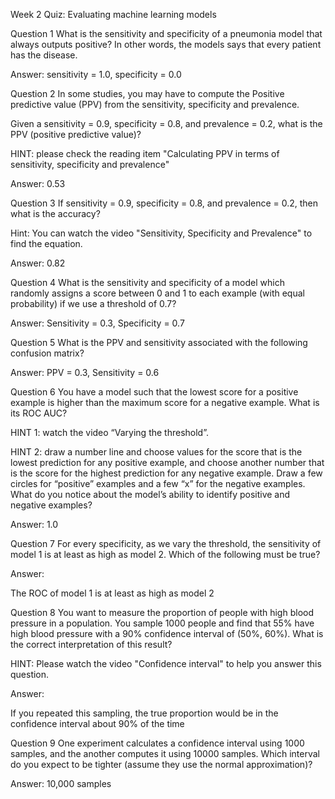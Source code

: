 Week 2 Quiz: Evaluating machine learning models


Question 1
What is the sensitivity and specificity of a pneumonia model that always outputs positive?  In other words, the models says that every patient has the disease.


Answer: 
sensitivity = 1.0, specificity = 0.0


Question 2
In some studies, you may have to compute the Positive predictive value (PPV) from the sensitivity, specificity and prevalence.  

Given a sensitivity = 0.9, specificity = 0.8, and prevalence = 0.2, what is the PPV (positive predictive value)? 

HINT: please check the reading item "Calculating PPV in terms of sensitivity, specificity and prevalence"



Answer: 
0.53


Question 3
If sensitivity = 0.9, specificity = 0.8, and prevalence = 0.2, then what is the accuracy? 

Hint: You can watch the video "Sensitivity, Specificity and Prevalence" to find the equation.



Answer:
0.82


Question 4
What is the sensitivity and specificity of a model which randomly assigns a score between 0 and 1 to each example (with equal probability) if we use a threshold of 0.7?  


Answer:
Sensitivity = 0.3, Specificity = 0.7



Question 5
What is the PPV and sensitivity associated with the following confusion matrix?


Answer:
PPV = 0.3,  Sensitivity = 0.6



Question 6
You have a model such that the lowest score for a positive example is higher than the maximum score for a negative example. What is its ROC AUC?  

HINT 1: watch the video “Varying the threshold”.

HINT 2: draw a number line and choose values for the score that is the lowest prediction for any positive example, and choose another number that is the score for the highest prediction for any negative example.  Draw a few circles for “positive” examples and a few “x” for the negative examples.  What do you notice about the model’s ability to identify positive and negative examples?


Answer:
1.0




Question 7
For every specificity, as we vary the threshold, the sensitivity of model 1 is at least as high as model 2. Which of the following must be true? 


Answer:

The ROC of model 1 is at least as high as model 2





Question 8
You want to measure the proportion of people with high blood pressure in a population. You sample 1000 people and find that 55% have high blood pressure with a 90% confidence interval of (50%, 60%). What is the correct interpretation of this result?  

HINT: Please watch the video "Confidence interval" to help you answer this question.

Answer:

If you repeated this sampling, the true proportion would be in the confidence interval about 90% of the time







Question 9
One experiment calculates a confidence interval using 1000 samples, and the another computes it using 10000 samples. Which interval do you expect to be tighter (assume they use the normal approximation)?  

Answer:
10,000 samples
